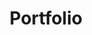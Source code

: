 ---
layout: default
title: Portfolio
permalink: /portfolio/
navclass: portfolio
navtitle: Portfolio
---